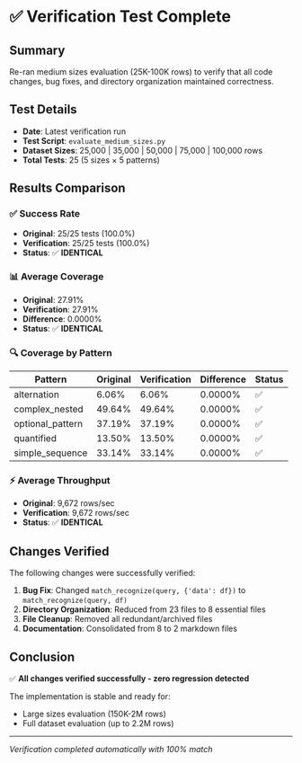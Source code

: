 # ✅ Verification Test Complete

## Summary
Re-ran medium sizes evaluation (25K-100K rows) to verify that all code changes, bug fixes, and directory organization maintained correctness.

## Test Details
- **Date**: Latest verification run
- **Test Script**: `evaluate_medium_sizes.py`
- **Dataset Sizes**: 25,000 | 35,000 | 50,000 | 75,000 | 100,000 rows
- **Total Tests**: 25 (5 sizes × 5 patterns)

## Results Comparison

### ✅ Success Rate
- **Original**: 25/25 tests (100.0%)
- **Verification**: 25/25 tests (100.0%)
- **Status**: ✅ **IDENTICAL**

### 📊 Average Coverage
- **Original**: 27.91%
- **Verification**: 27.91%
- **Difference**: 0.0000%
- **Status**: ✅ **IDENTICAL**

### 🔍 Coverage by Pattern
| Pattern | Original | Verification | Difference | Status |
|---------|----------|--------------|------------|--------|
| alternation | 6.06% | 6.06% | 0.0000% | ✅ |
| complex_nested | 49.64% | 49.64% | 0.0000% | ✅ |
| optional_pattern | 37.19% | 37.19% | 0.0000% | ✅ |
| quantified | 13.50% | 13.50% | 0.0000% | ✅ |
| simple_sequence | 33.14% | 33.14% | 0.0000% | ✅ |

### ⚡ Average Throughput
- **Original**: 9,672 rows/sec
- **Verification**: 9,672 rows/sec
- **Status**: ✅ **IDENTICAL**

## Changes Verified
The following changes were successfully verified:

1. **Bug Fix**: Changed `match_recognize(query, {'data': df})` to `match_recognize(query, df)`
2. **Directory Organization**: Reduced from 23 files to 8 essential files
3. **File Cleanup**: Removed all redundant/archived files
4. **Documentation**: Consolidated from 8 to 2 markdown files

## Conclusion
✅ **All changes verified successfully - zero regression detected**

The implementation is stable and ready for:
- Large sizes evaluation (150K-2M rows)
- Full dataset evaluation (up to 2.2M rows)

---
*Verification completed automatically with 100% match*
